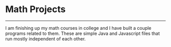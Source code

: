 # Math Projects
<hr>
I am finishing up my math courses in college and I have built a couple programs related to them. These are simple Java and Javascript files that run mostly independent of each other.
